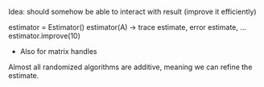 Idea: should somehow be able to interact with result (improve it efficiently)

estimator = Estimator()
estimator(A) -> trace estimate, error estimate, ...
estimator.improve(10)

- Also for matrix handles


Almost all randomized algorithms are additive, meaning we can refine the estimate.